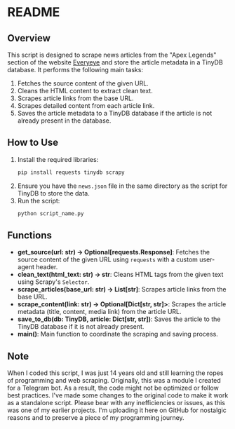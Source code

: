 # README

## Overview

This script is designed to scrape news articles from the "Apex Legends" section of the website [Everyeye](https://www.everyeye.it/notizie/apex-legends/) and store the article metadata in a TinyDB database. It performs the following main tasks:

1. Fetches the source content of the given URL.
2. Cleans the HTML content to extract clean text.
3. Scrapes article links from the base URL.
4. Scrapes detailed content from each article link.
5. Saves the article metadata to a TinyDB database if the article is not already present in the database.

## How to Use

1. Install the required libraries:
    ```bash
    pip install requests tinydb scrapy
    ```
2. Ensure you have the `news.json` file in the same directory as the script for TinyDB to store the data.
3. Run the script:
    ```bash
    python script_name.py
    ```

## Functions

- **get_source(url: str) -> Optional[requests.Response]**: Fetches the source content of the given URL using `requests` with a custom user-agent header.
- **clean_text(html_text: str) -> str**: Cleans HTML tags from the given text using Scrapy's `Selector`.
- **scrape_articles(base_url: str) -> List[str]**: Scrapes article links from the base URL.
- **scrape_content(link: str) -> Optional[Dict[str, str]>**: Scrapes the article metadata (title, content, media link) from the article URL.
- **save_to_db(db: TinyDB, article: Dict[str, str])**: Saves the article to the TinyDB database if it is not already present.
- **main()**: Main function to coordinate the scraping and saving process.

## Note

When I coded this script, I was just 14 years old and still learning the ropes of programming and web scraping. Originally, this was a module I created for a Telegram bot. As a result, the code might not be optimized or follow best practices. I've made some changes to the original code to make it work as a standalone script. Please bear with any inefficiencies or issues, as this was one of my earlier projects. I'm uploading it here on GitHub for nostalgic reasons and to preserve a piece of my programming journey.